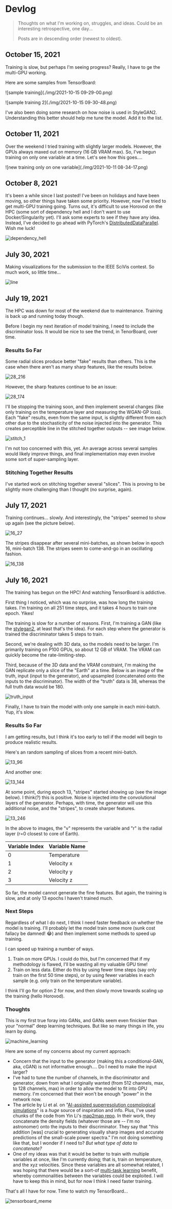 # Devlog

> Thoughts on what I'm working on, struggles, and ideas. Could be an interesting retrospective, one day...
>
> Posts are in descending order (newest to oldest).

## October 15, 2021
Training is slow, but perhaps I'm seeing progress? Really, I have to ge the multi-GPU working.

Here are some samples from TensorBoard:

![sample training](./img/2021-10-15 09-29-00.png)

![sample training 2](./img/2021-10-15 09-30-48.png)

I've also been doing some research on how noise is used in StyleGAN2. Understanding this better should help me tune the model. Add it to the list.

## October 11, 2021
Over the weekend I tried training with slightly larger models. However, the GPUs always maxed out on memory (16 GB VRAM max). So, I've begun training on only one variable at a time. Let's see how this goes....

![new training only on one variable](./img/2021-10-11 08-34-17.png)

## October 8, 2021

It's been a while since I last posted! I've been on holidays and have been moving, so other things have taken some priority. However, now I've tried to get multi-GPU training going. Turns out, it's difficult to use Horovod on the HPC (some sort of dependency hell and I don't want to use Docker/Singularity yet). I'll ask some experts to see if they have any idea. Instead, I've decided to go ahead with PyTorch's [DistributedDataParallel](https://pytorch.org/tutorials/intermediate/ddp_tutorial.html#comparison-between-dataparallel-and-distributeddataparallel). Wish me luck!

![dependency_hell](./img/dependency_hell.png)




## July 30, 2021

Making visualizations for the submission to the IEEE SciVis contest. So much work, so little time...

![line](./img/line.gif)

## July 19, 2021

The HPC was down for most of the weekend due to maintenance. Training is back up and running today though.

Before I begin my next iteration of model training, I need to include the discriminator loss. It would be nice to see the trend, in TenorBoard, over time.

### Results So Far

Some radial slices produce better "fake" results than others. This is the case when there aren't as many sharp features, like the results below.

![28_216](./img/28_216.png)

However, the sharp features continue to be an issue:

![28_174](./img/28_174.png)

I'll be stopping the training soon, and then implement several changes (like only training on the temperature layer and measuring the WGAN-GP loss). Each "fake" results, even from the same input, is slightly different from each other due to the stochasticity of the noise injected into the generator. This creates perceptible line in the stitched together outputs -- see image below.

![stitch_1](./img/stitch_1.png)

I'm not too concerned with this, yet. An average across several samples would likely improve things, and final implementation may even involve some sort of super-sampling layer.

### Stitching Together Results

I've started work on stitching together several "slices". This is proving to be slightly more challenging than I thought (no surprise, again). 



## July 17, 2021

Training continues... slowly. And interestingly, the "stripes" seemed to show up again (see the picture below).

![16_27](/home/tim/Documents/earth-mantle-surrogate/devlog/img/16_27.png)

The stripes  disappear after several mini-batches, as shown below in epoch 16, mini-batch 138. The stripes seem to come-and-go in an oscillating fashion.

![16_138](/home/tim/Pictures/16_138.png)

## July 16, 2021

The training has begun on the HPC! And watching TensorBoard is addictive.

First thing I noticed, which was no surprise, was how long the training takes. I'm training on all 251 time steps, and it takes 4 hours to train one epoch. Yikes!

The training is slow for a number of reasons. First, I'm training a GAN (like the [stylegan2](https://github.com/NVlabs/stylegan2), at least that's the idea). For each step where the generator is trained the discriminator takes 5 steps to train. 

Second, we're dealing with 3D data, so the models need to be larger. I'm primarily training on P100 GPUs, so about 12 GB of VRAM. The VRAM can quickly become the rate-limiting-step. 

Third, because of the 3D data and the VRAM constraint, I'm making the GAN replicate only a slice of the "Earth" at a time. Below is an image of the truth, input (input to the generator), and upsampled (concatenated onto the inputs to the discriminator). The width of the "truth" data is 38, whereas the full truth data would be 180.

![truth_input](./img/truth_input.png)

Finally, I have to train the model with only one sample in each mini-batch. Yup, it's slow.

### Results So Far

I am getting results, but I think it's too early to tell if the model will begin to produce realistic results. 

Here's an random sampling of slices from a recent mini-batch.

![13_96](./img/13_96.png)

And another one:

![13_144](./img/13_144.png)

At some point, during epoch 13, "stripes" started showing up (see the image below). I think(?) this is positive. Noise is injected into the convolutional layers of the generator. Perhaps, with time, the generator will use this additional noise, and the "stripes", to create sharper features.

![13_246](./img/13_246.png)



In the above to images, the "v" represents the variable and "r" is the radial layer (r=0 closest to core of Earth).

| Variable Index | Variable Name |
| -------------- | ------------- |
| 0              | Temperature   |
| 1              | Velocity x    |
| 2              | Velocity y    |
| 3              | Velocity z    |

So far, the model cannot generate the fine features. But again, the training is slow, and at only 13 epochs I haven't trained much.

### Next Steps

Regardless of what I do next, I think I need faster feedback on whether the model is training. I'll probably let the model train some more (sunk cost fallacy be damned! 😂) and then implement some methods to speed up training.

I can speed up training a number of ways.

1. Train on more GPUs. I could do this, but I'm concerned that if my methodology is flawed, I'll be wasting all my valuable GPU time!
2. Train on less data. Either do this by using fewer time steps (say only train on the first 50 time steps), or by using fewer variables in each sample (e.g. only train on the temperature variable).

I think I'll go for option 2 for now, and then slowly move towards scaling up the training (hello Horovod). 

### Thoughts

This is my first true foray into GANs, and GANs seem even finickier than your "normal" deep learning techniques. But like so many things in life, you learn by doing. 

![machine_learning](https://imgs.xkcd.com/comics/machine_learning.png)

Here are some of my concerns about my current approach:

* Concern that the input to the generator (making this a conditional-GAN, aka, cGAN) is not informative enough.... Do I need to make the input larger?
* I've had to tune the number of channels, in the discriminator and generator, down from what I originally wanted (from 512 channels, max, to 128 channels, max) in order to allow the model to fit into GPU memory. I'm concerned that their won't be enough "power" in the network now.
* The article by Li et al. on "[AI-assisted superresolution cosmological simulations](https://www.pnas.org/content/118/19/e2022038118)"  is a *huge* source of inspiration and info. Plus, I've used chunks of the code from Yin Li's [map2map repo](https://github.com/eelregit/map2map). In their work, they concatenate the density fields (whatever those are -- I'm no astronomer) onto the inputs to their discriminator. They say that "this addition [was] crucial to generating visually sharp images and accurate predictions of the small-scale power spectra." I'm not doing something like that, but I wonder if I need to? *But what type of data to concatenate?*
* One of my ideas was that it would be better to train with multiple variables at once, like I'm currently doing; that is, train on temperature, and the xyz velocities. Since these variables are all somewhat related, I was hoping that there would be a sort-of [multi-task learning](https://en.wikipedia.org/wiki/Multi-task_learning) benefit, whereby commonalities between the variables could be exploited. I will have to keep this in mind, but for now I think I need faster training.

That's all I have for now. Time to watch my TensorBoard...

![tensorboard_meme](./img/tensorboard_meme.jpg)



